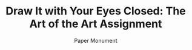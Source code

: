 ---
title: "Draw It with Your Eyes Closed: The Art of the Art Assignment"
subtitle: ""
description: ""
layout: book
author: Paper Monument
started: 2016-09-23
read: 2016-09-23
status: read
rating: 4
color: 
cover: 
pages: 128
link: 
---